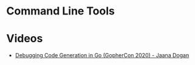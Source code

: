 # Command Line Tools

# Videos

- [Debugging Code Generation in Go (GopherCon 2020) - Jaana Dogan](https://youtu.be/qPIB3STWXVk)






